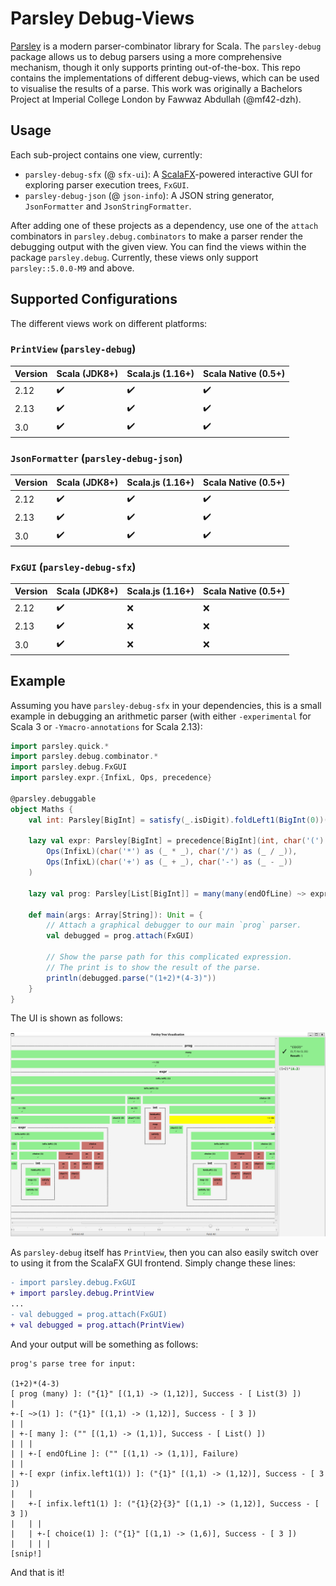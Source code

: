 # Parsley Debug-Views

[Parsley](https://github.com/j-mie6/Parsley) is a modern parser-combinator library for Scala.
The `parsley-debug` package allows us to debug parsers using a more comprehensive mechanism, though it
only supports printing out-of-the-box. This repo contains the implementations of different debug-views,
which can be used to visualise the results of a parse. This work was originally a Bachelors Project at
Imperial College London by Fawwaz Abdullah (@mf42-dzh).

## Usage

Each sub-project contains one view, currently:
- `parsley-debug-sfx` (@ `sfx-ui`): A [ScalaFX](https://www.scalafx.org/)-powered interactive GUI for exploring parser execution trees, `FxGUI`.
- `parsley-debug-json` (@ `json-info`): A JSON string generator, `JsonFormatter` and `JsonStringFormatter`.
<!-- - `parsley-debug-http` (@ `http-server`): A [http4s](https://http4s.org/) web server providing a semi-interactive parse tree viewer. The main class is `WebView`, but there is a helper object for people who are not interested in `cats` or `cats-effect`, `WebViewUnsafeIO`.-->

After adding one of these projects as a dependency, use one of the `attach` combinators in `parsley.debug.combinators` to make a parser render the debugging output with the given view. You can find the views within the package `parsley.debug`.
Currently, these views only support `parsley::5.0.0-M9` and above.

## Supported Configurations
The different views work on different platforms:

### `PrintView` (`parsley-debug`)
| Version  | Scala (JDK8+)      | Scala.js (1.16+)   | Scala Native (0.5+) |
| -------- | ------------------ | ------------------ | ------------------- |
| 2.12     | :heavy_check_mark: | :heavy_check_mark: | :heavy_check_mark:  |
| 2.13     | :heavy_check_mark: | :heavy_check_mark: | :heavy_check_mark:  |
| 3.0      | :heavy_check_mark: | :heavy_check_mark: | :heavy_check_mark:  |

### `JsonFormatter` (`parsley-debug-json`)
| Version  | Scala (JDK8+)      | Scala.js (1.16+)   | Scala Native (0.5+) |
| -------- | ------------------ | ------------------ | ------------------- |
| 2.12     | :heavy_check_mark: | :heavy_check_mark: | :heavy_check_mark:  |
| 2.13     | :heavy_check_mark: | :heavy_check_mark: | :heavy_check_mark:  |
| 3.0      | :heavy_check_mark: | :heavy_check_mark: | :heavy_check_mark:  |

<!--
### `WebView` (`parsley-debug-http`)
| Version  | Scala (JDK8+)      | Scala.js (1.16+)   | Scala Native (0.5+) |
| -------- | ------------------ | ------------------ | ------------------- |
| 2.12     | :x:                | :x:                | :x:                 |
| 2.13     | :heavy_check_mark: | :heavy_check_mark: | :x:                 |
| 3.0      | :heavy_check_mark: | :heavy_check_mark: | :x:                 |
-->

### `FxGUI` (`parsley-debug-sfx`)
| Version  | Scala (JDK8+)      | Scala.js (1.16+)   | Scala Native (0.5+) |
| -------- | ------------------ | ------------------ | ------------------- |
| 2.12     | :heavy_check_mark: | :x:                | :x:                 |
| 2.13     | :heavy_check_mark: | :x:                | :x:                 |
| 3.0      | :heavy_check_mark: | :x:                | :x:                 |

<!--Scala Native 0.5 support would be available for `parsley-debug-http` when `http4s`
has support. 2.12 support for all three new views will be supported in future too.-->

## Example

Assuming you have `parsley-debug-sfx` in your dependencies, this is a small example in debugging an arithmetic parser (with either `-experimental` for Scala 3 or `-Ymacro-annotations` for Scala 2.13):

```scala
import parsley.quick.*
import parsley.debug.combinator.*
import parsley.debug.FxGUI
import parsley.expr.{InfixL, Ops, precedence}

@parsley.debuggable
object Maths {
    val int: Parsley[BigInt] = satisfy(_.isDigit).foldLeft1(BigInt(0))((acc, c) => acc * 10 + c.asDigit)

    lazy val expr: Parsley[BigInt] = precedence[BigInt](int, char('(') ~> expr <~ char(')'))(
        Ops(InfixL)(char('*') as (_ * _), char('/') as (_ / _)),
        Ops(InfixL)(char('+') as (_ + _), char('-') as (_ - _))
    )

    lazy val prog: Parsley[List[BigInt]] = many(many(endOfLine) ~> expr)

    def main(args: Array[String]): Unit = {
        // Attach a graphical debugger to our main `prog` parser.
        val debugged = prog.attach(FxGUI)

        // Show the parse path for this complicated expression.
        // The print is to show the result of the parse.
        println(debugged.parse("(1+2)*(4-3)"))
    }
}
```

The UI is shown as follows:

![An interactive GUI window displaying the paths the parser has taken during execution.](/media/parse-arith.png?raw=true)

As `parsley-debug` itself has `PrintView`, then you can also easily switch over to using it from the ScalaFX GUI frontend. Simply change these lines:

```diff
- import parsley.debug.FxGUI
+ import parsley.debug.PrintView
...
- val debugged = prog.attach(FxGUI)
+ val debugged = prog.attach(PrintView)
```

And your output will be something as follows:

```
prog's parse tree for input:

(1+2)*(4-3)
[ prog (many) ]: ("{1}" [(1,1) -> (1,12)], Success - [ List(3) ])
|
+-[ ~>(1) ]: ("{1}" [(1,1) -> (1,12)], Success - [ 3 ])
| |
| +-[ many ]: ("" [(1,1) -> (1,1)], Success - [ List() ])
| | |
| | +-[ endOfLine ]: ("" [(1,1) -> (1,1)], Failure)
| |
| +-[ expr (infix.left1(1)) ]: ("{1}" [(1,1) -> (1,12)], Success - [ 3 ])
|   |
|   +-[ infix.left1(1) ]: ("{1}{2}{3}" [(1,1) -> (1,12)], Success - [ 3 ])
|   | |
|   | +-[ choice(1) ]: ("{1}" [(1,1) -> (1,6)], Success - [ 3 ])
|   | | |
[snip!]
```

And that is it!
